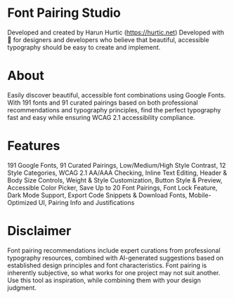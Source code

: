 
  # Font Pairing Studio
  Developed and created by Harun Hurtic (https://hurtic.net)
  Developed with 💜 for designers and developers who believe that beautiful, accessible typography should be easy to create and implement.

  # About
  Easily discover beautiful, accessible font combinations using Google Fonts. With 191 fonts and 91 curated pairings based on both professional recommendations and typography principles, find the perfect typography fast and easy while ensuring WCAG 2.1 accessibility compliance.

  # Features
  191 Google Fonts, 
  91 Curated Pairings, 
  Low/Medium/High Style Contrast, 
  12 Style Categories, 
  WCAG 2.1 AA/AAA Checking, 
  Inline Text Editing, 
  Header & Body Size Controls, 
  Weight & Style Customization, 
  Button Style & Preview, 
  Accessible Color Picker, 
  Save Up to 20 Font Pairings, 
  Font Lock Feature, 
  Dark Mode Support, 
  Export Code Snippets & Download Fonts, 
  Mobile-Optimized UI, 
  Pairing Info and Justifications 

  # Disclaimer
  Font pairing recommendations include expert curations from professional typography resources, combined with AI-generated suggestions based on established design principles and font characteristics. Font pairing is inherently subjective, so what works for one project may not suit another. Use this tool as inspiration, while combining them with your design judgment.

